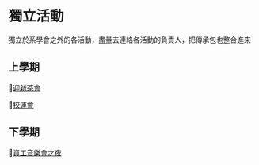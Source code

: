 # 獨立活動

獨立於系學會之外的各活動，盡量去連絡各活動的負責人，把傳承包也整合進來

## 上學期

🍵[迎新茶會](https://drive.google.com/drive/folders/1u1fWONc7AQID6XbnW-RaDvD9oTuK5ihu?usp=sharing)

🦅[校運會](活動紀錄/校運會.md)

## 下學期

🎻[資工音樂會之夜](活動紀錄/資工音樂會之夜.md)
